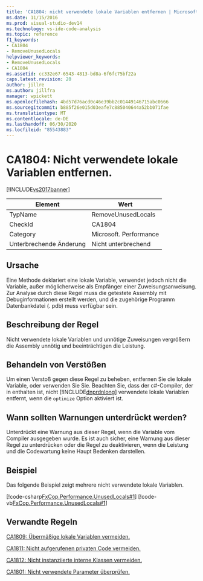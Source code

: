 ```yaml
---
title: 'CA1804: nicht verwendete lokale Variablen entfernen | Microsoft-Dokumentation'
ms.date: 11/15/2016
ms.prod: visual-studio-dev14
ms.technology: vs-ide-code-analysis
ms.topic: reference
f1_keywords:
- CA1804
- RemoveUnusedLocals
helpviewer_keywords:
- RemoveUnusedLocals
- CA1804
ms.assetid: cc332e67-6543-4813-bd8a-6f6fc75bf22a
caps.latest.revision: 20
author: jillre
ms.author: jillfra
manager: wpickett
ms.openlocfilehash: 4bd57d76acd0c46e39bb2c01449146715abc0666
ms.sourcegitcommit: b885f26e015d03eafe7c885040644a52bb071fae
ms.translationtype: MT
ms.contentlocale: de-DE
ms.lasthandoff: 06/30/2020
ms.locfileid: "85543883"
---
```

# <a name="ca1804-remove-unused-locals"></a>CA1804: Nicht verwendete lokale Variablen entfernen.
[!INCLUDE[vs2017banner](../includes/vs2017banner.md)]

|Element|Wert|
|-|-|
|TypName|RemoveUnusedLocals|
|CheckId|CA1804|
|Category|Microsoft. Performance|
|Unterbrechende Änderung|Nicht unterbrechend|

## <a name="cause"></a>Ursache
 Eine Methode deklariert eine lokale Variable, verwendet jedoch nicht die Variable, außer möglicherweise als Empfänger einer Zuweisungsanweisung. Zur Analyse durch diese Regel muss die getestete Assembly mit Debuginformationen erstellt werden, und die zugehörige Programm Datenbankdatei (. pdb) muss verfügbar sein.

## <a name="rule-description"></a>Beschreibung der Regel
 Nicht verwendete lokale Variablen und unnötige Zuweisungen vergrößern die Assembly unnötig und beeinträchtigen die Leistung.

## <a name="how-to-fix-violations"></a>Behandeln von Verstößen
 Um einen Verstoß gegen diese Regel zu beheben, entfernen Sie die lokale Variable, oder verwenden Sie Sie. Beachten Sie, dass der c#-Compiler, der in enthalten ist, nicht [!INCLUDE[dnprdnlong](../includes/dnprdnlong-md.md)] verwendete lokale Variablen entfernt, wenn die `optimize` Option aktiviert ist.

## <a name="when-to-suppress-warnings"></a>Wann sollten Warnungen unterdrückt werden?
 Unterdrückt eine Warnung aus dieser Regel, wenn die Variable vom Compiler ausgegeben wurde. Es ist auch sicher, eine Warnung aus dieser Regel zu unterdrücken oder die Regel zu deaktivieren, wenn die Leistung und die Codewartung keine Haupt Bedenken darstellen.

## <a name="example"></a>Beispiel
 Das folgende Beispiel zeigt mehrere nicht verwendete lokale Variablen.

 [!code-csharp[FxCop.Performance.UnusedLocals#1](../snippets/csharp/VS_Snippets_CodeAnalysis/FxCop.Performance.UnusedLocals/cs/FxCop.Performance.UnusedLocals.cs#1)]
 [!code-vb[FxCop.Performance.UnusedLocals#1](../snippets/visualbasic/VS_Snippets_CodeAnalysis/FxCop.Performance.UnusedLocals/vb/FxCop.Performance.UnusedLocals.vb#1)]

## <a name="related-rules"></a>Verwandte Regeln
 [CA1809: Übermäßige lokale Variablen vermeiden.](../code-quality/ca1809-avoid-excessive-locals.md)

 [CA1811: Nicht aufgerufenen privaten Code vermeiden.](../code-quality/ca1811-avoid-uncalled-private-code.md)

 [CA1812: Nicht instanziierte interne Klassen vermeiden.](../code-quality/ca1812-avoid-uninstantiated-internal-classes.md)

 [CA1801: Nicht verwendete Parameter überprüfen.](../code-quality/ca1801-review-unused-parameters.md)
